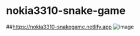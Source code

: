 # nokia3310-snake-game
##https://nokia3310-snakegame.netlify.app
![image](https://user-images.githubusercontent.com/110602638/216146287-ef2cce33-1364-4816-a5d3-1ec9ba5fe878.png)
